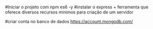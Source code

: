 #Iniciar o projeto com npm es6 -y
#instalar o express + ferramenta que oferece diversos recursos minimos para criação de um servidor

#criar conta no banco de dados https://account.mongodb.com/